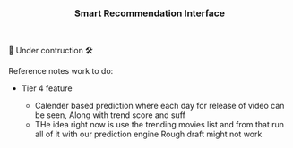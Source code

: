 <h3 align='center'> Smart Recommendation Interface </h3>
<br>
<p> 🚧 Under contruction 🛠️ </p>
<p> Reference notes work to do: </p>
<ul>
  <li>Tier 4 feature </li>
    <ul>
      <li> Calender based prediction where each day for release of video can be seen, Along with trend score and suff</li>
      <li> THe idea right now is use the trending movies list and from that run all of it with our prediction engine Rough draft might not work</li>
    </ul>
</ul>
